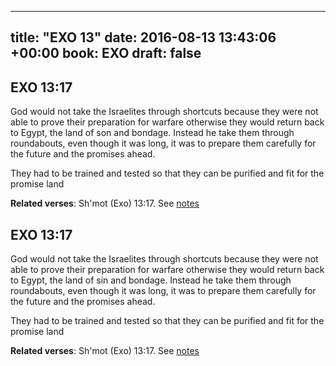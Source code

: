
---
title: "EXO 13"
date: 2016-08-13 13:43:06 +00:00
book: EXO
draft: false
---

## EXO 13:17

God would not take the Israelites through shortcuts because they were not able to prove their preparation for warfare otherwise they would return back to Egypt, the land of son and bondage. Instead he take them through roundabouts, even though it was long, it was to prepare them carefully for the future and the promises ahead.

They had to be trained and tested so that they can be purified and fit for the promise land

**Related verses**: Sh'mot (Exo) 13:17. See [notes](https://my.bible.com/notes/2436385517828039279)


## EXO 13:17

God would not take the Israelites through shortcuts because they were not able to prove their preparation for warfare otherwise they would return back to Egypt, the land of sin and bondage. Instead he take them through roundabouts, even though it was long, it was to prepare them carefully for the future and the promises ahead.

They had to be trained and tested so that they can be purified and fit for the promise land

**Related verses**: Sh'mot (Exo) 13:17. See [notes](https://my.bible.com/notes/2436385517769319022)

